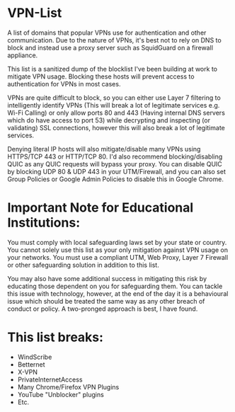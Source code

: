 # VPN-List
A list of domains that popular VPNs use for authentication and other communication. Due to the nature of VPNs, it's best not to rely on DNS to block and instead use a proxy server such as SquidGuard on a firewall appliance.

This list is a sanitized dump of the blocklist I've been building at work to mitigate VPN usage. Blocking these hosts will prevent access to authentication for VPNs in most cases.

VPNs are quite difficult to block, so you can either use Layer 7 filtering to intelligently identify VPNs (This will break a lot of legitimate services e.g. Wi-Fi Calling) or only allow ports 80 and 443 (Having internal DNS servers which do have access to port 53) while decrypting and inspecting (or validating) SSL connections, however this will also break a lot of legitimate services.

Denying literal IP hosts will also mitigate/disable many VPNs using HTTPS/TCP 443 or HTTP/TCP 80. I'd also recommend blocking/disabling QUIC as any QUIC requests will bypass your proxy. You can disable QUIC by blocking UDP 80 & UDP 443 in your UTM/Firewall, and you can also set Group Policies or Google Admin Policies to disable this in Google Chrome.

# Important Note for Educational Institutions:
You must comply with local safeguarding laws set by your state or country. You cannot solely use this list as your only mitigation against VPN usage on your networks. You must use a compliant UTM, Web Proxy, Layer 7 Firewall or other safeguarding solution in addition to this list.

You may also have some additional success in mitigating this risk by educating those dependent on you for safeguarding them. You can tackle this issue with technology, however, at the end of the day it is a behavioural issue which should be treated the same way as any other breach of conduct or policy. A two-pronged approach is best, I have found.

# This list breaks:
* WindScribe
* Betternet
* X-VPN
* PrivateInternetAccess
* Many Chrome/Firefox VPN Plugins
* YouTube "Unblocker" plugins
* Etc.
